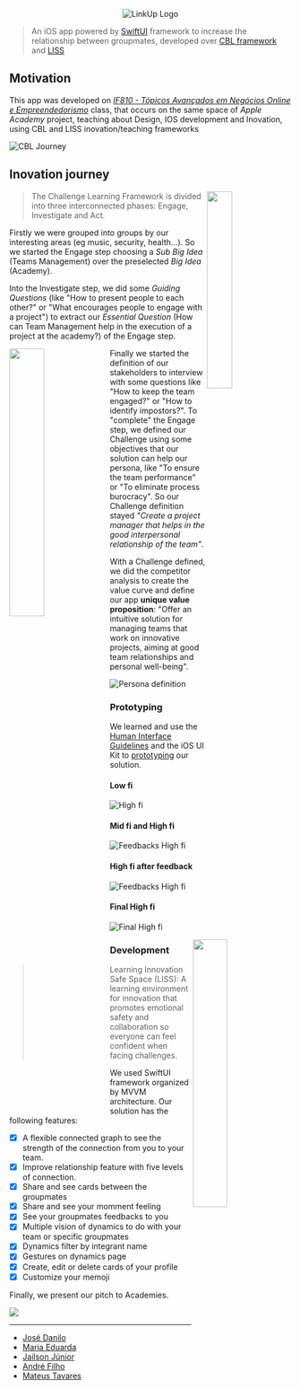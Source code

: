 <p align="center">
  <img src="https://jailson-personal.s3.sa-east-1.amazonaws.com/images/github-repositories/1-logo.png" alt="LinkUp Logo">
</p>



> An iOS app powered by [SwiftUI](https://developer.apple.com/documentation/SwiftUI) framework to increase the relationship between groupmates, developed over [CBL framework](https://www.challengebasedlearning.org/framework/) and [LISS](https://medium.com/appledeveloperacademy-ufpe/um-espaço-seguro-para-a-aprendizagem-de-inovação-liss-26208fbb02a4)

## Motivation

This app was developed on [*IF810 - Tópicos Avançados em Negócios Online e Empreendedorismo*](https://www.developeracademy.cin.ufpe.br/foundations) class, that occurs on the same space of *Apple Academy* project, teaching about Design, IOS development and Inovation, using CBL and LISS inovation/teaching frameworks

![CBL Journey](https://jailson-personal.s3.sa-east-1.amazonaws.com/images/github-repositories/2-cbl.png)

## Inovation journey

<img align="right" width="30%" src="https://jailson-personal.s3.sa-east-1.amazonaws.com/images/github-repositories/4-home.gif">

> The Challenge Learning Framework is divided into three interconnected phases: Engage, Investigate and Act.

Firstly we were grouped into groups by our interesting areas (eg music, security, health...). So we started the Engage step choosing a *Sub Big Idea* (Teams Management) over the preselected *Big Idea* (Academy).

Into the Investigate step, we did some *Guiding Questions* (like "How to present people to each other?" or "What encourages people to engage with a project") to extract our *Essential Question* (How can Team Management help in the execution of a project at the academy?) of the Engage step.

<img align="left" width="35%" src="https://jailson-personal.s3.sa-east-1.amazonaws.com/images/github-repositories/3-diagram.png">

Finally we started the definition of our stakeholders to interview with some questions like "How to keep the team engaged?" or "How to identify impostors?". To "complete" the Engage step, we defined our Challenge using some objectives that our solution can help our persona, like "To ensure the team performance" or "To eliminate process burocracy". So our Challenge definition stayed *"Create a project manager that helps in the good interpersonal relationship of the team"*.

With a Challenge defined, we did the competitor analysis to create the value curve and define our app **unique value proposition**: "Offer an intuitive solution for managing teams that work on innovative projects, aiming at good team relationships and personal well-being".

![Persona definition](https://jailson-personal.s3.sa-east-1.amazonaws.com/images/github-repositories/5-persona.jpg)

### Prototyping

We learned and use the [Human Interface Guidelines](https://developer.apple.com/design/human-interface-guidelines/) and the iOS UI Kit to [prototyping](https://www.figma.com/file/DwvcR5fshrIDC7t2NzjtiV/Foundations?node-id=0-1&t=2Ag3tGyyDL5cC9r4-0) our solution.

#### Low fi
![High fi](https://jailson-personal.s3.sa-east-1.amazonaws.com/images/github-repositories/6-lowfi.png)

#### Mid fi and High fi
![Feedbacks High fi](https://jailson-personal.s3.sa-east-1.amazonaws.com/images/github-repositories/7-midfi.jpg)

#### High fi after feedback
![Feedbacks High fi](https://jailson-personal.s3.sa-east-1.amazonaws.com/images/github-repositories/8-highfi2.png)

#### Final High fi
![Final High fi](https://jailson-personal.s3.sa-east-1.amazonaws.com/images/github-repositories/9-highfi3.png)

<img align="right" width="35%" src="https://jailson-personal.s3.sa-east-1.amazonaws.com/images/github-repositories/10-dynamics.gif">

### Development

> Learning Innovation Safe Space (LISS): A learning environment for innovation that promotes emotional safety and collaboration so everyone can feel confident when facing challenges.

We used SwiftUI framework organized by MVVM architecture. Our solution has the following features:

 - [x] A flexible connected graph to see the strength of the connection from you to your team.
 - [x] Improve relationship feature with five levels of connection.
 - [x] Share and see cards between the groupmates
 - [x] Share and see your momment feeling
 - [x] See your groupmates feedbacks to you
 - [x] Multiple vision of dynamics to do with your team or specific groupmates
 - [x] Dynamics filter by integrant name
 - [x] Gestures on dynamics page
 - [x] Create, edit or delete cards of your profile
 - [x] Customize your memoji

Finally, we present our pitch to Academies.

<a href="https://github.com/jdaniloc/linkup/graphs/contributors"><img src="https://contrib.rocks/image?repo=jdaniloc/linkup"/></a>

---

- [José Danilo](https://github.com/JDaniloC)
- [Maria Eduarda](https://github.com/Madu218)
- [Jailson Júnior](https://github.com/Jailsonsdsj)
- [André Filho](https://github.com/mrdedede)
- [Mateus Tavares](https://github.com/mateusnotgado)
